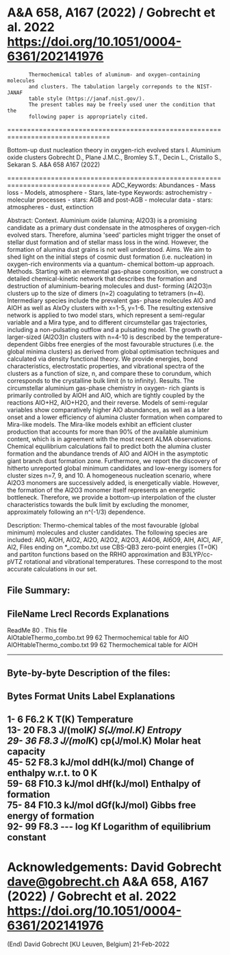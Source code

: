 A&A 658, A167 (2022) / Gobrecht et al. 2022    
https://doi.org/10.1051/0004-6361/202141976
===============================================================================

           Thermochemical tables of aluminum- and oxygen-containing molecules
           and clusters. The tabulation largely correponds to the NIST-JANAF 
           table style (https://janaf.nist.gov/). 
           The present tables may be freely used uner the condition that the 
           following paper is appropriately cited.
           
================================================================================

Bottom-up dust nucleation theory in oxygen-rich evolved stars
I. Aluminium oxide clusters
     Gobrecht D., Plane J.M.C., Bromley S.T., Decin L., Cristallo S., Sekaran S.
     A&A 658 A167 (2022)
     
================================================================================
ADC_Keywords: Abundances - Mass loss - Models, atmosphere -  Stars, late-type
Keywords: astrochemistry - molecular processes - stars: AGB and post-AGB -
          molecular data - stars: atmospheres - dust, extinction

Abstract:
    Context. Aluminium oxide (alumina; Al2O3) is a promising candidate as
    a primary dust condensate in the atmospheres of oxygen-rich evolved 
    stars. Therefore, alumina 'seed' particles might trigger the onset of 
    stellar dust formation and of stellar mass loss in the wind. However, 
    the formation of alumina dust grains is not well understood.
    Aims. We aim to shed light on the initial steps of cosmic dust 
    formation (i.e. nucleation) in oxygen-rich environments via a quantum-
    chemical bottom-up approach.
    Methods. Starting with an elemental gas-phase composition, we 
    construct a detailed chemical-kinetic network that describes the
    formation and destruction of aluminium-bearing molecules and dust-
    forming (Al2O3)n clusters up to the size of dimers (n=2) coagulating 
    to tetramers (n=4). Intermediary species include the prevalent gas-
    phase molecules AlO and AlOH as well as AlxOy clusters with x=1-5, 
    y=1-6. The resulting extensive network is applied to two model stars, 
    which represent a semi-regular variable and a Mira type, and to 
    different circumstellar gas trajectories, including a non-pulsating 
    outflow and a pulsating model. The growth of larger-sized (Al2O3)n 
    clusters with n=4-10 is described by the temperature-dependent Gibbs 
    free energies of the most favourable structures (i.e. the global 
    minima clusters) as derived from global optimisation techniques and 
    calculated via density functional theory. We provide energies, bond 
    characteristics, electrostatic properties, and vibrational spectra of 
    the clusters as a function of size, n, and compare these to corundum, 
    which corresponds to the crystalline bulk limit (n to infinity).
    Results. The circumstellar aluminium gas-phase chemistry in oxygen-
    rich giants is primarily controlled by AlOH and AlO, which are tightly 
    coupled by the reactions AlO+H2, AlO+H2O, and their reverse. Models of 
    semi-regular variables show comparatively higher AlO abundances, as 
    well as a later onset and a lower efficiency of alumina cluster 
    formation when compared to Mira-like models. The Mira-like models 
    exhibit an efficient cluster production that accounts for more than 
    90% of the available aluminium content, which is in agreement with the 
    most recent ALMA observations. Chemical equilibrium calculations fail 
    to predict both the alumina cluster formation and the abundance trends 
    of AlO and AlOH in the asymptotic giant branch dust formation zone. 
    Furthermore, we report the discovery of hitherto unreported global 
    minimum candidates and low-energy isomers for cluster sizes n=7, 9, 
    and 10. A homogeneous nucleation scenario, where Al2O3 monomers are 
    successively added, is energetically viable. However, the formation of 
    the Al2O3 monomer itself represents an energetic bottleneck. 
    Therefore, we provide a bottom-up interpolation of the cluster 
    characteristics towards the bulk limit by excluding the monomer, 
    approximately following an n^(-1/3) dependence.

Description:
    Thermo-chemical tables of the most favourable (global minimum) molecules 
    and cluster candidates. The following species are included: 
    AlO, AlOH, AlO2, Al2O, Al2O2, Al2O3, Al4O6, Al6O9, AlH, AlCl, AlF, Al2, 
    Files ending on *_combo.txt use CBS-QB3 zero-point energies (T=0K) and 
    partiton functions based on the RRHO approximation and B3LYP/cc-pVTZ 
    rotational and vibrational temperatures. These correspond to the most 
    accurate calculations in our set.
    

File Summary:
--------------------------------------------------------------------------------
 FileName      		   Lrecl    Records    Explanations
--------------------------------------------------------------------------------
ReadMe            	     80       .          This file <br/>
AlOtableThermo_combo.txt   99       62         Thermochemical table for AlO <br/>
AlOHtableThermo_combo.txt  99       62         Thermochemical table for AlOH <br/>


--------------------------------------------------------------------------------


Byte-by-byte Description of the files:
--------------------------------------------------------------------------------
   Bytes Format  Units         Label        Explanations
--------------------------------------------------------------------------------
   1-  6  F6.2   K             T(K)         Temperature   <br/>
  13- 20  F8.3   J/(mol*K)     S(J/mol.K)   Entropy       <br/>
  29- 36  F8.3   J/(mol*K)     cp(J/mol.K)  Molar heat capacity  <br/>
  45- 52  F8.3   kJ/mol        ddH(kJ/mol)  Change of enthalpy w.r.t. to 0 K <br/>
  59- 68  F10.3  kJ/mol        dHf(kJ/mol)  Enthalpy of formation <br/>
  75- 84  F10.3  kJ/mol        dGf(kJ/mol)  Gibbs free energy of formation <br/>
  92- 99  F8.3   ---           log Kf       Logarithm of equilibrium constant <br/>
--------------------------------------------------------------------------------

Acknowledgements: 
David Gobrecht <dave@gobrecht.ch>
A&A 658, A167 (2022) / Gobrecht et al. 2022
https://doi.org/10.1051/0004-6361/202141976
================================================================================
(End)                        David Gobrecht [KU Leuven, Belgium]     21-Feb-2022
